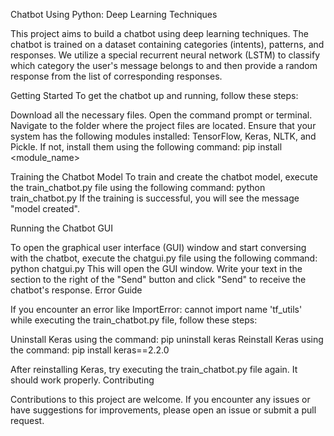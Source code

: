 Chatbot Using Python: Deep Learning Techniques

This project aims to build a chatbot using deep learning techniques. The chatbot is trained on a dataset containing categories (intents), patterns, and responses. We utilize a special recurrent neural network (LSTM) to classify which category the user's message belongs to and then provide a random response from the list of corresponding responses.

Getting Started
To get the chatbot up and running, follow these steps:

Download all the necessary files.
Open the command prompt or terminal.
Navigate to the folder where the project files are located.
Ensure that your system has the following modules installed: TensorFlow, Keras, NLTK, and Pickle. If not, install them using the following command: pip install <module_name>

Training the Chatbot Model
To train and create the chatbot model, execute the train_chatbot.py file using the following command:
python train_chatbot.py 
If the training is successful, you will see the message "model created".

Running the Chatbot GUI

To open the graphical user interface (GUI) window and start conversing with the chatbot, execute the chatgui.py file using the following command:
python chatgui.py
This will open the GUI window. Write your text in the section to the right of the "Send" button and click "Send" to receive the chatbot's response.
Error Guide

If you encounter an error like ImportError: cannot import name 'tf_utils' while executing the train_chatbot.py file, follow these steps:

Uninstall Keras using the command: pip uninstall keras
Reinstall Keras using the command: pip install keras==2.2.0

After reinstalling Keras, try executing the train_chatbot.py file again. It should work properly.
Contributing

Contributions to this project are welcome. If you encounter any issues or have suggestions for improvements, please open an issue or submit a pull request.